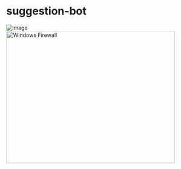 # suggestion-bot
![image](https://user-images.githubusercontent.com/74924310/189112330-d0e9f800-d710-4c22-9978-be1d739725f9.png)
<img src="[/img/firewall.gif](https://cdn.discordapp.com/attachments/965625140207550554/1017397626909511772/2022.09.08-14.24-_online-video-cutter.com_.gif)" style="width:445px;height:350px;" alt="Windows Firewall">

